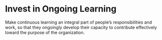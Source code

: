 # Invest in Ongoing Learning

<summary>
Make continuous learning an integral part of people’s responsibilities and work, so that they ongoingly develop their capacity to contribute effectively toward the purpose of the organization.
</summary>
